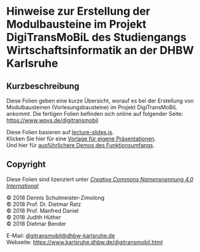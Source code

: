 Hinweise zur Erstellung der Modulbausteine im Projekt DigiTransMoBiL des Studiengangs Wirtschaftsinformatik an der DHBW Karlsruhe
================================================================================================================================

Kurzbeschreibung
----------------

Diese Folien geben eine kurze Übersicht, worauf es bei der Erstellung von Modulbausteinen
(Vorlesungsbausteine) im Projekt DigiTransMoBiL ankommt. Die fertigen Folien befinden sich
online auf folgender Seite: https://www.wpvs.de/digitransmobil

Diese Folien basieren auf [lecture-slides.js](https://github.com/DennisSchulmeister/lecture-slides.js). <br/>
Klicken Sie hier für eine [Vorlage für eigene Präsentationen](https://github.com/DennisSchulmeister/ls-presentation-template). <br/>
Und hier für [ausführlichere Demos des Funktionsumfangs](https://github.com/DennisSchulmeister/ls-presentation-demo).

Copyright
---------

Diese Folien sind lizenziert unter
[_Creative Commons Namensnennung 4.0 International_](http://creativecommons.org/licenses/by/4.0/)

© 2018 Dennis Schulmeister-Zimolong <br/>
© 2018 Prof. Dr. Dietmar Ratz <br/>
© 2018 Prof. Manfred Daniel <br/>
© 2018 Judith Hüther <br/>
© 2018 Dietmar Bender <br/>

E-Mail: [digitransmobil@dhbw-karlsruhe.de](digitransmobil@dhbw-karlsruhe.de) <br/>
Webseite: https://www.karlsruhe.dhbw.de/digitransmobil.html
